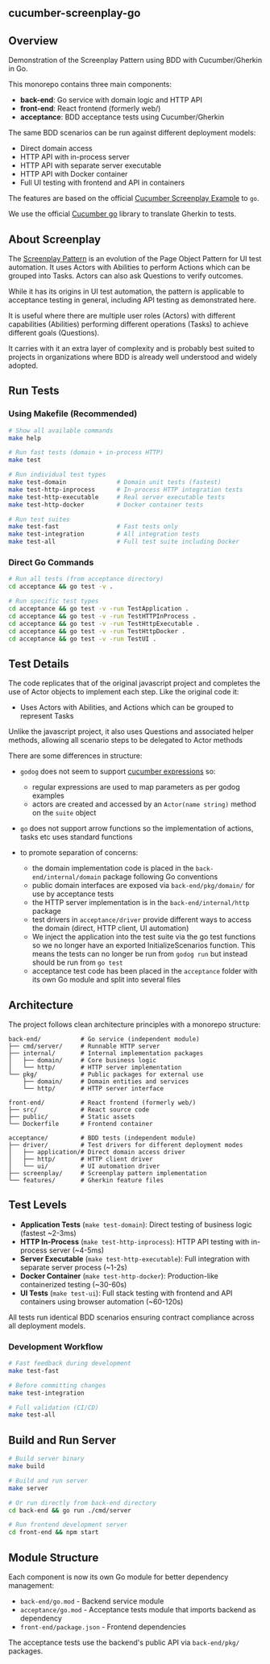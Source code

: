 ## cucumber-screenplay-go

## Overview

Demonstration of the Screenplay Pattern using BDD with Cucumber/Gherkin in Go.

This monorepo contains three main components:
- **back-end**: Go service with domain logic and HTTP API
- **front-end**: React frontend (formerly web/)
- **acceptance**: BDD acceptance tests using Cucumber/Gherkin

The same BDD scenarios can be run against different deployment models:
- Direct domain access
- HTTP API with in-process server
- HTTP API with separate server executable
- HTTP API with Docker container
- Full UI testing with frontend and API in containers

The features are based on the official [Cucumber Screenplay Example](https://github.com/cucumber-school/screenplay-example/tree/code) to `go`.

We use the official [Cucumber go](https://github.com/cucumber/godog/) library to translate Gherkin to tests.

## About Screenplay

The [Screenplay Pattern](https://serenity-js.org/handbook/design/screenplay-pattern/) is an evolution of the Page Object Pattern for UI test automation. It uses Actors with Abilities to perform Actions which can be grouped into Tasks. Actors can also ask Questions to verify outcomes.

While it has its origins in UI test automation, the pattern is applicable to acceptance testing in general, including API testing as demonstrated here.

It is useful where there are multiple user roles (Actors) with different capabilities (Abilities) performing different operations (Tasks) to achieve different goals (Questions).

It carries with it an extra layer of complexity and is probably best suited to projects in organizations where BDD is already well understood and widely adopted.

## Run Tests

### Using Makefile (Recommended)

```sh
# Show all available commands
make help

# Run fast tests (domain + in-process HTTP)
make test

# Run individual test types
make test-domain              # Domain unit tests (fastest)
make test-http-inprocess      # In-process HTTP integration tests
make test-http-executable     # Real server executable tests
make test-http-docker         # Docker container tests

# Run test suites
make test-fast                # Fast tests only
make test-integration         # All integration tests
make test-all                 # Full test suite including Docker
```

### Direct Go Commands

```sh
# Run all tests (from acceptance directory)
cd acceptance && go test -v .

# Run specific test types
cd acceptance && go test -v -run TestApplication .
cd acceptance && go test -v -run TestHTTPInProcess .
cd acceptance && go test -v -run TestHttpExecutable .
cd acceptance && go test -v -run TestHttpDocker .
cd acceptance && go test -v -run TestUI .
```


## Test Details

The code replicates that of the original javascript project and completes the use of Actor objects to implement each step. Like the original code it:
- Uses Actors with Abilities, and Actions which can be grouped to represent Tasks

Unlike the javascript project, it also uses Questions and associated helper methods, allowing all scenario steps to be delegated to Actor methods

There are some differences in structure:
- `godog` does not seem to support [cucumber expressions](https://github.com/cucumber/cucumber-expressions#readme) so:
   - regular expressions are used to map parameters as per godog examples
   - actors are created and accessed by an `Actor(name string)` method on the `suite` object
- `go` does not support arrow functions so the implementation of actions, tasks etc uses standard functions

- to promote separation of concerns:
   - the domain implementation code is placed in the `back-end/internal/domain` package following Go conventions
   - public domain interfaces are exposed via `back-end/pkg/domain/` for use by acceptance tests
   - the HTTP server implementation is in the `back-end/internal/http` package
   - test drivers in `acceptance/driver` provide different ways to access the domain (direct, HTTP client, UI automation)
   - We inject the application into the test suite via the go test functions so we no longer have an exported InitializeScenarios function. This means the tests can no longer be run from `godog run` but instead should be run from `go test`
   - acceptance test code has been placed in the `acceptance` folder with its own Go module and split into several files

## Architecture

The project follows clean architecture principles with a monorepo structure:

```
back-end/           # Go service (independent module)
├── cmd/server/     # Runnable HTTP server
├── internal/       # Internal implementation packages
│   ├── domain/     # Core business logic
│   └── http/       # HTTP server implementation
└── pkg/            # Public packages for external use
    ├── domain/     # Domain entities and services
    └── http/       # HTTP server interface

front-end/          # React frontend (formerly web/)
├── src/            # React source code
├── public/         # Static assets
└── Dockerfile      # Frontend container

acceptance/         # BDD tests (independent module)
├── driver/         # Test drivers for different deployment modes
│   ├── application/# Direct domain access driver
│   ├── http/       # HTTP client driver
│   └── ui/         # UI automation driver
├── screenplay/     # Screenplay pattern implementation
└── features/       # Gherkin feature files
```

## Test Levels

- **Application Tests** (`make test-domain`): Direct testing of business logic (fastest ~2-3ms)
- **HTTP In-Process** (`make test-http-inprocess`): HTTP API testing with in-process server (~4-5ms)
- **Server Executable** (`make test-http-executable`): Full integration with separate server process (~1-2s)
- **Docker Container** (`make test-http-docker`): Production-like containerized testing (~30-60s)
- **UI Tests** (`make test-ui`): Full stack testing with frontend and API containers using browser automation (~60-120s)

All tests run identical BDD scenarios ensuring contract compliance across all deployment models.

### Development Workflow

```sh
# Fast feedback during development
make test-fast

# Before committing changes
make test-integration

# Full validation (CI/CD)
make test-all
```

## Build and Run Server

```sh
# Build server binary
make build

# Build and run server
make server

# Or run directly from back-end directory
cd back-end && go run ./cmd/server

# Run frontend development server
cd front-end && npm start
```

## Module Structure

Each component is now its own Go module for better dependency management:

- `back-end/go.mod` - Backend service module
- `acceptance/go.mod` - Acceptance tests module that imports backend as dependency
- `front-end/package.json` - Frontend dependencies

The acceptance tests use the backend's public API via `back-end/pkg/` packages.
